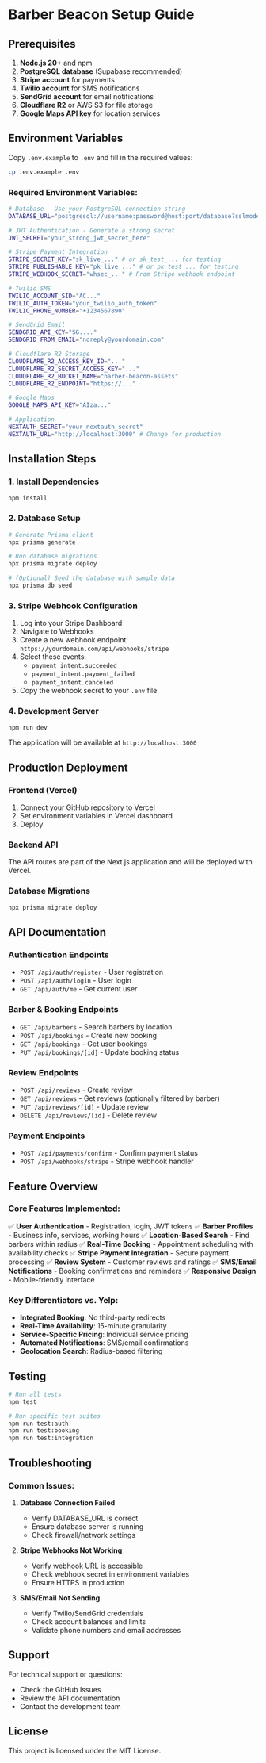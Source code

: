 # Barber Beacon Setup Guide

## Prerequisites

1. **Node.js 20+** and npm
2. **PostgreSQL database** (Supabase recommended)
3. **Stripe account** for payments
4. **Twilio account** for SMS notifications
5. **SendGrid account** for email notifications
6. **Cloudflare R2** or AWS S3 for file storage
7. **Google Maps API key** for location services

## Environment Variables

Copy `.env.example` to `.env` and fill in the required values:

```bash
cp .env.example .env
```

### Required Environment Variables:

```bash
# Database - Use your PostgreSQL connection string
DATABASE_URL="postgresql://username:password@host:port/database?sslmode=require"

# JWT Authentication - Generate a strong secret
JWT_SECRET="your_strong_jwt_secret_here"

# Stripe Payment Integration
STRIPE_SECRET_KEY="sk_live_..." # or sk_test_... for testing
STRIPE_PUBLISHABLE_KEY="pk_live_..." # or pk_test_... for testing
STRIPE_WEBHOOK_SECRET="whsec_..." # From Stripe webhook endpoint

# Twilio SMS
TWILIO_ACCOUNT_SID="AC..."
TWILIO_AUTH_TOKEN="your_twilio_auth_token"
TWILIO_PHONE_NUMBER="+1234567890"

# SendGrid Email
SENDGRID_API_KEY="SG...."
SENDGRID_FROM_EMAIL="noreply@yourdomain.com"

# Cloudflare R2 Storage
CLOUDFLARE_R2_ACCESS_KEY_ID="..."
CLOUDFLARE_R2_SECRET_ACCESS_KEY="..."
CLOUDFLARE_R2_BUCKET_NAME="barber-beacon-assets"
CLOUDFLARE_R2_ENDPOINT="https://..."

# Google Maps
GOOGLE_MAPS_API_KEY="AIza..."

# Application
NEXTAUTH_SECRET="your_nextauth_secret"
NEXTAUTH_URL="http://localhost:3000" # Change for production
```

## Installation Steps

### 1. Install Dependencies

```bash
npm install
```

### 2. Database Setup

```bash
# Generate Prisma client
npx prisma generate

# Run database migrations
npx prisma migrate deploy

# (Optional) Seed the database with sample data
npx prisma db seed
```

### 3. Stripe Webhook Configuration

1. Log into your Stripe Dashboard
2. Navigate to Webhooks
3. Create a new webhook endpoint: `https://yourdomain.com/api/webhooks/stripe`
4. Select these events:
   - `payment_intent.succeeded`
   - `payment_intent.payment_failed`
   - `payment_intent.canceled`
5. Copy the webhook secret to your `.env` file

### 4. Development Server

```bash
npm run dev
```

The application will be available at `http://localhost:3000`

## Production Deployment

### Frontend (Vercel)

1. Connect your GitHub repository to Vercel
2. Set environment variables in Vercel dashboard
3. Deploy

### Backend API

The API routes are part of the Next.js application and will be deployed with Vercel.

### Database Migrations

```bash
npx prisma migrate deploy
```

## API Documentation

### Authentication Endpoints

- `POST /api/auth/register` - User registration
- `POST /api/auth/login` - User login
- `GET /api/auth/me` - Get current user

### Barber & Booking Endpoints

- `GET /api/barbers` - Search barbers by location
- `POST /api/bookings` - Create new booking
- `GET /api/bookings` - Get user bookings
- `PUT /api/bookings/[id]` - Update booking status

### Review Endpoints

- `POST /api/reviews` - Create review
- `GET /api/reviews` - Get reviews (optionally filtered by barber)
- `PUT /api/reviews/[id]` - Update review
- `DELETE /api/reviews/[id]` - Delete review

### Payment Endpoints

- `POST /api/payments/confirm` - Confirm payment status
- `POST /api/webhooks/stripe` - Stripe webhook handler

## Feature Overview

### Core Features Implemented:

✅ **User Authentication** - Registration, login, JWT tokens
✅ **Barber Profiles** - Business info, services, working hours
✅ **Location-Based Search** - Find barbers within radius
✅ **Real-Time Booking** - Appointment scheduling with availability checks
✅ **Stripe Payment Integration** - Secure payment processing
✅ **Review System** - Customer reviews and ratings
✅ **SMS/Email Notifications** - Booking confirmations and reminders
✅ **Responsive Design** - Mobile-friendly interface

### Key Differentiators vs. Yelp:

- **Integrated Booking**: No third-party redirects
- **Real-Time Availability**: 15-minute granularity
- **Service-Specific Pricing**: Individual service pricing
- **Automated Notifications**: SMS/email confirmations
- **Geolocation Search**: Radius-based filtering

## Testing

```bash
# Run all tests
npm test

# Run specific test suites
npm run test:auth
npm run test:booking
npm run test:integration
```

## Troubleshooting

### Common Issues:

1. **Database Connection Failed**
   - Verify DATABASE_URL is correct
   - Ensure database server is running
   - Check firewall/network settings

2. **Stripe Webhooks Not Working**
   - Verify webhook URL is accessible
   - Check webhook secret in environment variables
   - Ensure HTTPS in production

3. **SMS/Email Not Sending**
   - Verify Twilio/SendGrid credentials
   - Check account balances and limits
   - Validate phone numbers and email addresses

## Support

For technical support or questions:
- Check the GitHub Issues
- Review the API documentation
- Contact the development team

## License

This project is licensed under the MIT License.